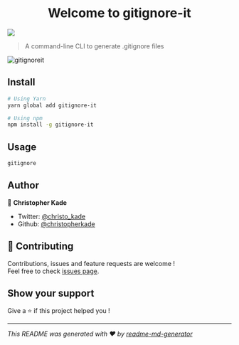 <h1 align="center">Welcome to gitignore-it</h1>
<p>
  <img src="https://img.shields.io/badge/version-1.0.0-blue.svg?cacheSeconds=2592000" />
</p>

> A command-line CLI to generate .gitignore files

![gitignoreit](https://user-images.githubusercontent.com/15229355/59565299-e9c0fb00-9051-11e9-8012-04478bf9268c.gif)

## Install

```sh
# Using Yarn
yarn global add gitignore-it

# Using npm
npm install -g gitignore-it
```

## Usage

```sh
gitignore
```

## Author

👤 **Christopher Kade**

* Twitter: [@christo_kade](https://twitter.com/christo_kade)
* Github: [@christopherkade](https://github.com/christopherkade)

## 🤝 Contributing

Contributions, issues and feature requests are welcome !<br />Feel free to check [issues page](https://github.com/christopherkade/gitignore-it/issues).

## Show your support

Give a ⭐️ if this project helped you !

***
_This README was generated with ❤️ by [readme-md-generator](https://github.com/kefranabg/readme-md-generator)_
